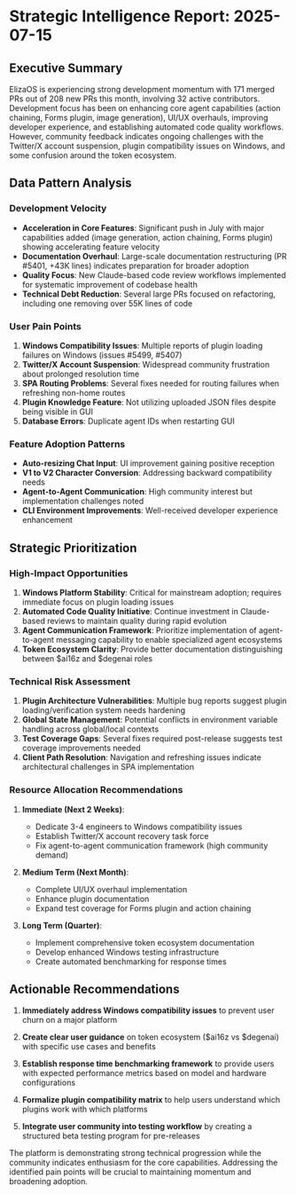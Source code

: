 # Strategic Intelligence Report: 2025-07-15

## Executive Summary

ElizaOS is experiencing strong development momentum with 171 merged PRs out of 208 new PRs this month, involving 32 active contributors. Development focus has been on enhancing core agent capabilities (action chaining, Forms plugin, image generation), UI/UX overhauls, improving developer experience, and establishing automated code quality workflows. However, community feedback indicates ongoing challenges with the Twitter/X account suspension, plugin compatibility issues on Windows, and some confusion around the token ecosystem.

## Data Pattern Analysis

### Development Velocity
- **Acceleration in Core Features**: Significant push in July with major capabilities added (image generation, action chaining, Forms plugin) showing accelerating feature velocity
- **Documentation Overhaul**: Large-scale documentation restructuring (PR #5401, +43K lines) indicates preparation for broader adoption
- **Quality Focus**: New Claude-based code review workflows implemented for systematic improvement of codebase health
- **Technical Debt Reduction**: Several large PRs focused on refactoring, including one removing over 55K lines of code

### User Pain Points
1. **Windows Compatibility Issues**: Multiple reports of plugin loading failures on Windows (issues #5499, #5407)
2. **Twitter/X Account Suspension**: Widespread community frustration about prolonged resolution time
3. **SPA Routing Problems**: Several fixes needed for routing failures when refreshing non-home routes
4. **Plugin Knowledge Feature**: Not utilizing uploaded JSON files despite being visible in GUI
5. **Database Errors**: Duplicate agent IDs when restarting GUI

### Feature Adoption Patterns
- **Auto-resizing Chat Input**: UI improvement gaining positive reception
- **V1 to V2 Character Conversion**: Addressing backward compatibility needs
- **Agent-to-Agent Communication**: High community interest but implementation challenges noted
- **CLI Environment Improvements**: Well-received developer experience enhancement

## Strategic Prioritization

### High-Impact Opportunities
1. **Windows Platform Stability**: Critical for mainstream adoption; requires immediate focus on plugin loading issues
2. **Automated Code Quality Initiative**: Continue investment in Claude-based reviews to maintain quality during rapid evolution
3. **Agent Communication Framework**: Prioritize implementation of agent-to-agent messaging capability to enable specialized agent ecosystems
4. **Token Ecosystem Clarity**: Provide better documentation distinguishing between $ai16z and $degenai roles

### Technical Risk Assessment
1. **Plugin Architecture Vulnerabilities**: Multiple bug reports suggest plugin loading/verification system needs hardening
2. **Global State Management**: Potential conflicts in environment variable handling across global/local contexts
3. **Test Coverage Gaps**: Several fixes required post-release suggests test coverage improvements needed
4. **Client Path Resolution**: Navigation and refreshing issues indicate architectural challenges in SPA implementation

### Resource Allocation Recommendations
1. **Immediate (Next 2 Weeks)**:
   - Dedicate 3-4 engineers to Windows compatibility issues
   - Establish Twitter/X account recovery task force
   - Fix agent-to-agent communication framework (high community demand)

2. **Medium Term (Next Month)**:
   - Complete UI/UX overhaul implementation
   - Enhance plugin documentation
   - Expand test coverage for Forms plugin and action chaining

3. **Long Term (Quarter)**:
   - Implement comprehensive token ecosystem documentation
   - Develop enhanced Windows testing infrastructure
   - Create automated benchmarking for response times

## Actionable Recommendations

1. **Immediately address Windows compatibility issues** to prevent user churn on a major platform
   
2. **Create clear user guidance** on token ecosystem ($ai16z vs $degenai) with specific use cases and benefits

3. **Establish response time benchmarking framework** to provide users with expected performance metrics based on model and hardware configurations

4. **Formalize plugin compatibility matrix** to help users understand which plugins work with which platforms

5. **Integrate user community into testing workflow** by creating a structured beta testing program for pre-releases

The platform is demonstrating strong technical progression while the community indicates enthusiasm for the core capabilities. Addressing the identified pain points will be crucial to maintaining momentum and broadening adoption.